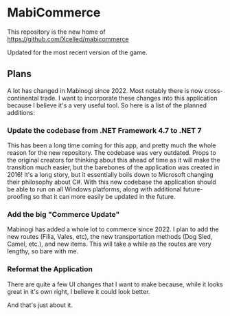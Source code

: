 # MabiCommerce
This repository is the new home of https://github.com/Xcelled/mabicommerce

Updated for the most recent version of the game.

## Plans
A lot has changed in Mabinogi since 2022. Most notably there is now cross-continental trade. I want to incorporate these changes into this application because I believe it's a very useful tool. So here is a list of the planned additions:

### Update the codebase from .NET Framework 4.7 to .NET 7
This has been a long time coming for this app, and pretty much the whole reason for the new repository. The codebase was very outdated. Props to the original creators for thinking about this ahead of time as it will make the transition much easier, but the barebones of the application was created in 2016! It's a long story, but it essentially boils down to Microsoft changing their philosophy about C#. With this new codebase the application should be able to run on all Windows platforms, along with additional future-proofing so that it can more easily be updated in the future.


### Add the big "Commerce Update"
Mabinogi has added a whole lot to commerce since 2022. I plan to add the new routes (Filia, Vales, etc), the new transportation methods (Dog Sled, Camel, etc.), and new items. This will take a while as the routes are very lengthy, so bare with me.

### Reformat the Application
There are quite a few UI changes that I want to make because, while it looks great in it's own right, I believe it could look better.

And that's just about it.
